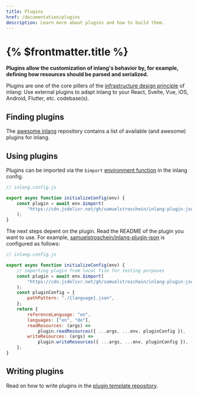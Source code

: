 ```yaml
---
title: Plugins
href: /documentation/plugins
description: Learn more about plugins and how to build them.
---
```


# {% $frontmatter.title %}

**Plugins allow the customization of inlang's behavior by, for example, defining how resources should be parsed and serialized.**

Plugins are one of the core pillers of the [infrastructure design principle](/documentation/design-principles) of inlang: Use external plugins to adapt inlang to your React, Svelte, Vue, iOS, Android, Flutter, etc. codebase(s).

## Finding plugins

The [awesome inlang](https://github.com/inlang/awesome-inlang) repository contains a list of available (and awesome) plugins for inlang.

## Using plugins

Plugins can be imported via the `$import` [environment function](http://localhost:3000/documentation/environment-functions) in the inlang config.

```js
// inlang.config.js

export async function initializeConfig(env) {
	const plugin = await env.$import(
		"https://cdn.jsdelivr.net/gh/samuelstroschein/inlang-plugin-json/dist/index.js"
	);
}
```

The next steps depent on the plugin. Read the README of the plugin you want to use. For example, [samuelstroschein/inlang-plugin-json](https://github.com/samuelstroschein/inlang-plugin-json) is configured as follows:

```js
// inlang.config.js

export async function initializeConfig(env) {
	// importing plugin from local file for testing purposes
	const plugin = await env.$import(
		"https://cdn.jsdelivr.net/gh/samuelstroschein/inlang-plugin-json/dist/index.js"
	);
	const pluginConfig = {
		pathPattern: "./{language}.json",
	};
	return {
		referenceLanguage: "en",
		languages: ["en", "de"],
		readResources: (args) =>
			plugin.readResources({ ...args, ...env, pluginConfig }),
		writeResources: (args) =>
			plugin.writeResources({ ...args, ...env, pluginConfig }),
	};
}
```

## Writing plugins

Read on how to write plugins in the [plugin template repository](https://github.com/inlang/plugin-template).
